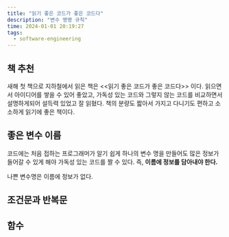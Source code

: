 ```yaml
---
title: "읽기 좋은 코드가 좋은 코드다"
description: "변수 명명 규칙"
time: 2024-01-01 20:19:27
tags:
  - software-engineering
---
```


## 책 추천

새해 첫 책으로 지하철에서 읽은 책은 <<읽기 좋은 코드가 좋은 코드다>> 이다. 읽으면서 아이디어를 쌓을 수 있어 좋았고, 가독성 있는 코드와 그렇지 않는 코드를 비교하면서 설명하게되어 설득력 있었고 잘 읽혔다. 책의 분량도 짧아서 가지고 다니기도 편하고 소소하게 읽기에 좋은 책이다. 

## 좋은 변수 이름

코드에는 처음 접하는 프로그래머가 알기 쉽게 하나의 변수 명을 만들어도 많은 정보가 들어갈 수 있게 해야 가독성 있는 코드를 짤 수 있다. 즉, **이름에 정보를 담아내야 한다.**

나쁜 변수명은 이름에 정보가 없다.

## 조건문과 반복문

## 함수


